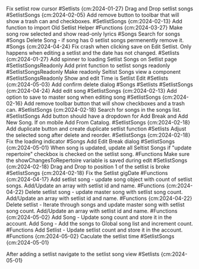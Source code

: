 Fix setlist row cursor #Setlists {cm:2024-01-27}
Drag and Drop setlist songs #SetlistSongs {cm:2024-02-05}
Add remove button to toolbar that will show a trash can and checkboxes. #SetlistSongs {cm:2024-02-13}
Add function to import Old Setlist Helper #Functions {cm:2024-03-27}
Make song row selected and show read-only lyrics #Songs
Search for songs #Songs
Delete Song - if song has 0 setlist songs permenently remove it. #Songs {cm:2024-04-24}
Fix crash when clicking save on Edit Setlist. Only happens when editing a setlist and the date has not changed. #Setlists {cm:2024-01-27}
Add spinner to loading Setlist Songs on Setlist page #SetlistSongsReadonly
Add print function to setlist songs readonly #SetlistSongsReadonly
Make readonly Seltist Songs view a component #SetlistSongsReadonly
Show and edit Time is Setlist Edit #Setlists {cm:2024-05-03}
Add confirm delete dialog #Songs #Setlists #SetlistSongs {cm:2024-04-24}
Add edit song #SetlistSongs {cm:2024-02-13}
Add option to save to master song when editing song #SetlistSongs {cm:2024-02-16}
Add remove toolbar button that will show checkboxes and a trash can. #SetlistSongs {cm:2024-02-18}
Search for songs in the songs list. #SetlistSongs
Add button should have a dropdown for Add Break and Add New Song. If on mobile Add From Catalog. #SetlistSongs {cm:2024-02-18}
Add duplicate button and create duplicate setlist function #Setlists
Adjust the selected song after delete and reorder. #SetlistSongs {cm:2024-02-18}
Fix the loading indicator #Songs
Add Edit Break dialog #SetlistSongs {cm:2024-05-01}
When song is updated, update all Seltist Songs if "update repertoire" checkbox is checked on the setlist song. #Functions
Make sure the showChangesToRepertoire variable is saved during edit #SetlistSongs {cm:2024-02-18}
Drag and Drop to position 1 of the setlist is broke #SetlistSongs {cm:2024-02-18}
Fix the Setlist gigDate #Functions {cm:2024-04-17}
Add setlist song - update song object with count of setlist songs. Add/Update an array with setlist id and name. #Functions {cm:2024-04-22}
Delete setlist song - update master song with setlist song count. Add/Update an array with setlist id and name. #Functions {cm:2024-04-22}
Delete setlist - Iterate through songs and update master song with setlist song count. Add/Update an array with setlist id and name. #Functions {cm:2024-05-02}
Add Song - Update song count and store it in the account. 
Add Song - Add the songs to Global song list and increment count. #Functions
Add Setlist - Update setlist count and store it in the account. #Functions {cm:2024-05-02}
Caculate the setlist time #SetlistSongs {cm:2024-05-01}

After adding a setlist navigate to the setlist song view #Setlists {cm:2024-05-01}
